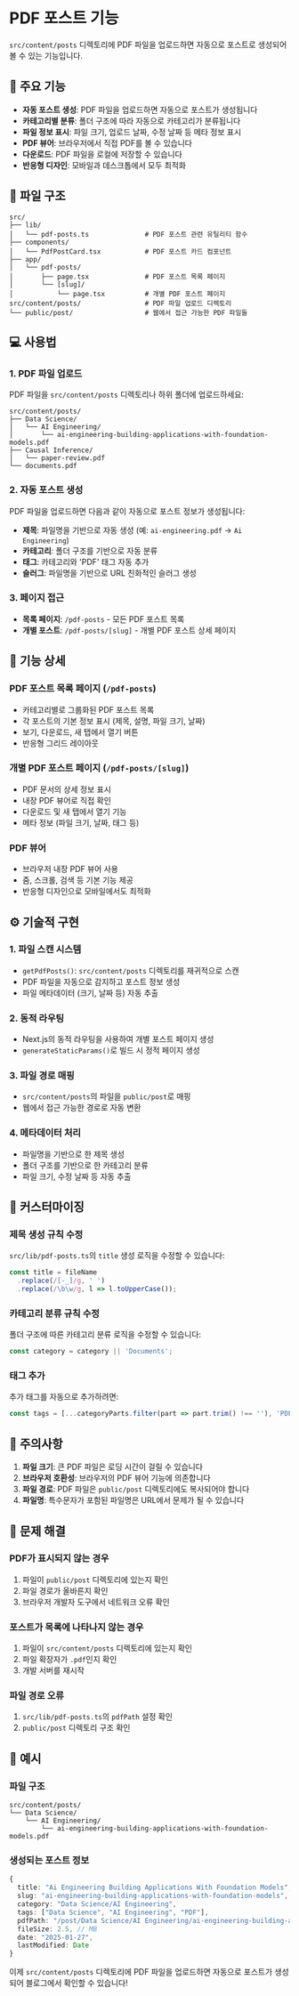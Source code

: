 # PDF 포스트 기능

`src/content/posts` 디렉토리에 PDF 파일을 업로드하면 자동으로 포스트로 생성되어 볼 수 있는 기능입니다.

## 🚀 주요 기능

- **자동 포스트 생성**: PDF 파일을 업로드하면 자동으로 포스트가 생성됩니다
- **카테고리별 분류**: 폴더 구조에 따라 자동으로 카테고리가 분류됩니다
- **파일 정보 표시**: 파일 크기, 업로드 날짜, 수정 날짜 등 메타 정보 표시
- **PDF 뷰어**: 브라우저에서 직접 PDF를 볼 수 있습니다
- **다운로드**: PDF 파일을 로컬에 저장할 수 있습니다
- **반응형 디자인**: 모바일과 데스크톱에서 모두 최적화

## 📁 파일 구조

```
src/
├── lib/
│   └── pdf-posts.ts              # PDF 포스트 관련 유틸리티 함수
├── components/
│   └── PdfPostCard.tsx           # PDF 포스트 카드 컴포넌트
├── app/
│   └── pdf-posts/
│       ├── page.tsx              # PDF 포스트 목록 페이지
│       └── [slug]/
│           └── page.tsx          # 개별 PDF 포스트 페이지
src/content/posts/                # PDF 파일 업로드 디렉토리
└── public/post/                  # 웹에서 접근 가능한 PDF 파일들
```

## 💻 사용법

### 1. PDF 파일 업로드

PDF 파일을 `src/content/posts` 디렉토리나 하위 폴더에 업로드하세요:

```
src/content/posts/
├── Data Science/
│   └── AI Engineering/
│       └── ai-engineering-building-applications-with-foundation-models.pdf
├── Causal Inference/
│   └── paper-review.pdf
└── documents.pdf
```

### 2. 자동 포스트 생성

PDF 파일을 업로드하면 다음과 같이 자동으로 포스트 정보가 생성됩니다:

- **제목**: 파일명을 기반으로 자동 생성 (예: `ai-engineering.pdf` → `Ai Engineering`)
- **카테고리**: 폴더 구조를 기반으로 자동 분류
- **태그**: 카테고리와 'PDF' 태그 자동 추가
- **슬러그**: 파일명을 기반으로 URL 친화적인 슬러그 생성

### 3. 페이지 접근

- **목록 페이지**: `/pdf-posts` - 모든 PDF 포스트 목록
- **개별 포스트**: `/pdf-posts/[slug]` - 개별 PDF 포스트 상세 페이지

## 🎨 기능 상세

### PDF 포스트 목록 페이지 (`/pdf-posts`)

- 카테고리별로 그룹화된 PDF 포스트 목록
- 각 포스트의 기본 정보 표시 (제목, 설명, 파일 크기, 날짜)
- 보기, 다운로드, 새 탭에서 열기 버튼
- 반응형 그리드 레이아웃

### 개별 PDF 포스트 페이지 (`/pdf-posts/[slug]`)

- PDF 문서의 상세 정보 표시
- 내장 PDF 뷰어로 직접 확인
- 다운로드 및 새 탭에서 열기 기능
- 메타 정보 (파일 크기, 날짜, 태그 등)

### PDF 뷰어

- 브라우저 내장 PDF 뷰어 사용
- 줌, 스크롤, 검색 등 기본 기능 제공
- 반응형 디자인으로 모바일에서도 최적화

## ⚙️ 기술적 구현

### 1. 파일 스캔 시스템

- `getPdfPosts()`: `src/content/posts` 디렉토리를 재귀적으로 스캔
- PDF 파일을 자동으로 감지하고 포스트 정보 생성
- 파일 메타데이터 (크기, 날짜 등) 자동 추출

### 2. 동적 라우팅

- Next.js의 동적 라우팅을 사용하여 개별 포스트 페이지 생성
- `generateStaticParams()`로 빌드 시 정적 페이지 생성

### 3. 파일 경로 매핑

- `src/content/posts`의 파일을 `public/post`로 매핑
- 웹에서 접근 가능한 경로로 자동 변환

### 4. 메타데이터 처리

- 파일명을 기반으로 한 제목 생성
- 폴더 구조를 기반으로 한 카테고리 분류
- 파일 크기, 수정 날짜 등 자동 추출

## 🔧 커스터마이징

### 제목 생성 규칙 수정

`src/lib/pdf-posts.ts`의 `title` 생성 로직을 수정할 수 있습니다:

```typescript
const title = fileName
  .replace(/[-_]/g, ' ')
  .replace(/\b\w/g, l => l.toUpperCase());
```

### 카테고리 분류 규칙 수정

폴더 구조에 따른 카테고리 분류 로직을 수정할 수 있습니다:

```typescript
const category = category || 'Documents';
```

### 태그 추가

추가 태그를 자동으로 추가하려면:

```typescript
const tags = [...categoryParts.filter(part => part.trim() !== ''), 'PDF', '문서'];
```

## 🚨 주의사항

1. **파일 크기**: 큰 PDF 파일은 로딩 시간이 걸릴 수 있습니다
2. **브라우저 호환성**: 브라우저의 PDF 뷰어 기능에 의존합니다
3. **파일 경로**: PDF 파일은 `public/post` 디렉토리에도 복사되어야 합니다
4. **파일명**: 특수문자가 포함된 파일명은 URL에서 문제가 될 수 있습니다

## 🐛 문제 해결

### PDF가 표시되지 않는 경우

1. 파일이 `public/post` 디렉토리에 있는지 확인
2. 파일 경로가 올바른지 확인
3. 브라우저 개발자 도구에서 네트워크 오류 확인

### 포스트가 목록에 나타나지 않는 경우

1. 파일이 `src/content/posts` 디렉토리에 있는지 확인
2. 파일 확장자가 `.pdf`인지 확인
3. 개발 서버를 재시작

### 파일 경로 오류

1. `src/lib/pdf-posts.ts`의 `pdfPath` 설정 확인
2. `public/post` 디렉토리 구조 확인

## 📝 예시

### 파일 구조
```
src/content/posts/
└── Data Science/
    └── AI Engineering/
        └── ai-engineering-building-applications-with-foundation-models.pdf
```

### 생성되는 포스트 정보
```typescript
{
  title: "Ai Engineering Building Applications With Foundation Models",
  slug: "ai-engineering-building-applications-with-foundation-models",
  category: "Data Science/AI Engineering",
  tags: ["Data Science", "AI Engineering", "PDF"],
  pdfPath: "/post/Data Science/AI Engineering/ai-engineering-building-applications-with-foundation-models.pdf",
  fileSize: 2.5, // MB
  date: "2025-01-27",
  lastModified: Date
}
```

이제 `src/content/posts` 디렉토리에 PDF 파일을 업로드하면 자동으로 포스트가 생성되어 블로그에서 확인할 수 있습니다! 